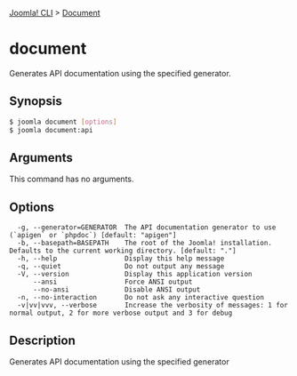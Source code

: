 [Joomla! CLI](../index.md) > [Document](index.md)
# document

Generates API documentation using the specified generator.

## Synopsis
```bash
$ joomla document [options]
$ joomla document:api
```

## Arguments
This command has no arguments.

## Options
```
  -g, --generator=GENERATOR  The API documentation generator to use (`apigen` or `phpdoc`) [default: "apigen"]
  -b, --basepath=BASEPATH    The root of the Joomla! installation. Defaults to the current working directory. [default: "."]
  -h, --help                 Display this help message
  -q, --quiet                Do not output any message
  -V, --version              Display this application version
      --ansi                 Force ANSI output
      --no-ansi              Disable ANSI output
  -n, --no-interaction       Do not ask any interactive question
  -v|vv|vvv, --verbose       Increase the verbosity of messages: 1 for normal output, 2 for more verbose output and 3 for debug
```

## Description

Generates API documentation using the specified generator

